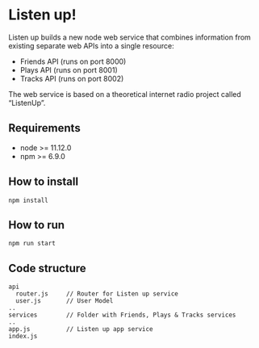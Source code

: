 # Listen up!

Listen up builds a new node web service that combines information from existing separate web APIs into a single resource:

- Friends API (runs on port 8000)
- Plays API (runs on port 8001)
- Tracks API (runs on port 8002)

The web service is based on a theoretical internet radio project called “ListenUp”.

## Requirements
- node >= 11.12.0
- npm >= 6.9.0

## How to install

`npm install`

## How to run

`npm run start`

## Code structure

```
api
  router.js     // Router for Listen up service
  user.js       // User Model
..
services        // Folder with Friends, Plays & Tracks services
..
app.js          // Listen up app service
index.js
```